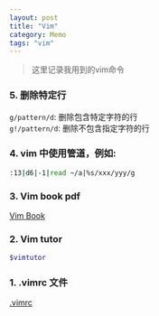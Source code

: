 ```yaml
---
layout: post
title: "Vim"
category: Memo
tags: "vim"
---
```


> 这里记录我用到的vim命令

<!-- more -->

### 5. 删除特定行
`g/pattern/d`: 删除包含特定字符的行  
`g!/pattern/d`: 删除不包含指定字符的行

### 4. vim 中使用管道，例如:

```sh
:13|d6|-1|read ~/a|%s/xxx/yyy/g
```

### 3. Vim book pdf
[Vim Book](ftp://ftp.vim.org/pub/vim/doc/book/vimbook-OPL.pdf)

### 2. Vim tutor

```sh
$vimtutor
```
### 1. .vimrc 文件  
[.vimrc](https://github.com/zddhub/.dotfiles/blob/master/vim/.vimrc)
